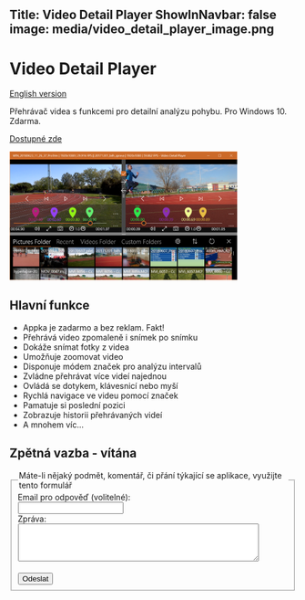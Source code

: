 Title: Video Detail Player
ShowInNavbar: false
image: media/video_detail_player_image.png
---

# Video Detail Player

[English version](index_en)

Přehrávač videa s funkcemi pro detailní analýzu pohybu. Pro Windows 10. Zdarma.

[Dostupné zde](https://www.microsoft.com/cs-cz/p/video-detail-player/9p34ghb2h88r)

<img src="media/all.png" alt="drawing" width="400"/>

## Hlavní funkce

- Appka je zadarmo a bez reklam. Fakt!
- Přehrává video zpomaleně i snímek po snímku
- Dokáže snímat fotky z videa
- Umožňuje zoomovat video
- Disponuje módem značek pro analýzu intervalů
- Zvládne přehrávat více videí najednou
- Ovládá se dotykem, klávesnicí nebo myší
- Rychlá navigace ve videu pomocí značek
- Pamatuje si poslední pozici
- Zobrazuje historii přehrávaných videí
- A mnohem víc...

## Zpětná vazba - vítána

<form action="https://formspree.io/form_x_25082@tesar.tech" method="POST">
    <fieldset>
    <legend>Máte-li nějaký podmět, komentář, či přání týkající se aplikace, využijte tento formulář</legend>
    Email pro odpověď (volitelné):<br>
    <input type="email" name="mail" ><br>
    Zpráva:<br>
    <textarea  rows="4" cols="50" name="message" > </textarea> <br><br>
    <input type="submit" value="Odeslat">
  </fieldset>
</form>
